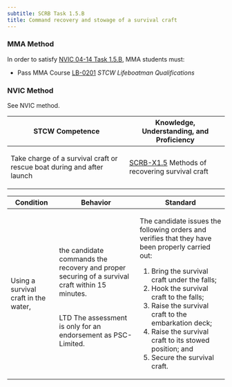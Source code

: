 ```yaml
---
subtitle: SCRB Task 1.5.B 
title: Command recovery and stowage of a survival craft
---
```



### MMA Method

In order to satisfy  [NVIC 04-14  Task  1.5.B]({{site.baseurl}}/assets/images/nvic-04-14.pdf), MMA students must:

* Pass MMA Course [LB-0201]( {{site.baseurl}}/courses/LB-0201) *STCW Lifeboatman Qualifications*


### NVIC Method

<a onclick="togglevisibility('nvic_methods')" >See NVIC method.</a>

<div id='nvic_methods' class='hide'>

<table>
<thead>
<tr>
<th class='forty'> STCW Competence </th>
<th class='sixty'> Knowledge, Understanding, and Proficiency </th>
</tr>
</thead>




<tbody>
<tr><td markdown='1'>

Take charge of a survival craft or rescue boat during and after launch

</td><td markdown='1'>

[SCRB-X1.5](../../tables/621.html#SCRB-X1.5) Methods of recovering survival craft

</td></tr>


</tbody>
</table>


<table>
<thead>
<tr><th class='twenty'>  Condition </th><th class='twenty'> Behavior </th><th  class='sixty'>Standard </th></tr>
</thead>
<tbody >



<tr><td markdown='1'>

Using a survival craft in the water,

</td><td markdown='1'>

the candidate commands the recovery and proper securing of a survival craft within 15 minutes.

<br>

<div class="tooltip">LTD
<span class="tooltiptext">
The assessment is only for an endorsement as PSC-Limited.
</span>
</div>


</td><td markdown='1'>

The candidate issues the following orders and verifies that they have been properly carried out:

1. Bring the survival craft under the falls;
2. Hook the survival craft to the falls;
3. Raise the survival craft to the embarkation deck;
4. Raise the survival craft to its stowed position; and 
5. Secure the survival craft. 

</td></tr>
</tbody>
</table>
</div>
